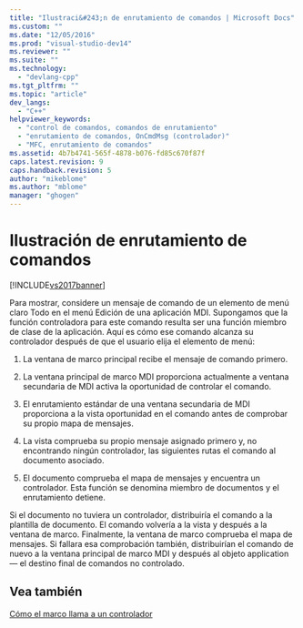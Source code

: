 ```yaml
---
title: "Ilustraci&#243;n de enrutamiento de comandos | Microsoft Docs"
ms.custom: ""
ms.date: "12/05/2016"
ms.prod: "visual-studio-dev14"
ms.reviewer: ""
ms.suite: ""
ms.technology: 
  - "devlang-cpp"
ms.tgt_pltfrm: ""
ms.topic: "article"
dev_langs: 
  - "C++"
helpviewer_keywords: 
  - "control de comandos, comandos de enrutamiento"
  - "enrutamiento de comandos, OnCmdMsg (controlador)"
  - "MFC, enrutamiento de comandos"
ms.assetid: 4b7b4741-565f-4878-b076-fd85c670f87f
caps.latest.revision: 9
caps.handback.revision: 5
author: "mikeblome"
ms.author: "mblome"
manager: "ghogen"
---
```

# Ilustraci&#243;n de enrutamiento de comandos
[!INCLUDE[vs2017banner](../assembler/inline/includes/vs2017banner.md)]

Para mostrar, considere un mensaje de comando de un elemento de menú claro Todo en el menú Edición de una aplicación MDI.  Supongamos que la función controladora para este comando resulta ser una función miembro de clase de la aplicación.  Aquí es cómo ese comando alcanza su controlador después de que el usuario elija el elemento de menú:  
  
1.  La ventana de marco principal recibe el mensaje de comando primero.  
  
2.  La ventana principal de marco MDI proporciona actualmente a ventana secundaria de MDI activa la oportunidad de controlar el comando.  
  
3.  El enrutamiento estándar de una ventana secundaria de MDI proporciona a la vista oportunidad en el comando antes de comprobar su propio mapa de mensajes.  
  
4.  La vista comprueba su propio mensaje asignado primero y, no encontrando ningún controlador, las siguientes rutas el comando al documento asociado.  
  
5.  El documento comprueba el mapa de mensajes y encuentra un controlador.  Esta función se denomina miembro de documentos y el enrutamiento detiene.  
  
 Si el documento no tuviera un controlador, distribuiría el comando a la plantilla de documento.  El comando volvería a la vista y después a la ventana de marco.  Finalmente, la ventana de marco comprueba el mapa de mensajes.  Si fallara esa comprobación también, distribuirían el comando de nuevo a la ventana principal de marco MDI y después al objeto application — el destino final de comandos no controlado.  
  
## Vea también  
 [Cómo el marco llama a un controlador](../mfc/how-the-framework-calls-a-handler.md)